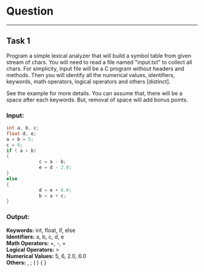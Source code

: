# Question

* * *

## Task 1

Program a simple lexical analyzer that will build a symbol table from given stream of chars. You will need to read a file named "input.txt" to collect all chars. For simplicity, input file will be a C program without headers and methods. Then you will identify all the numerical values, identifiers, keywords, math operators, logical operators and others [distinct].

See the example for more details. You can assume that, there will be a space after each keywords. But, removal of space will add bonus points.

### Input:

```java
int a, b, c;
float d, e;
a = b = 5;
c = 6;
if ( a > b)
{
            c = a - b;
            e = d - 2.0;
}
else
{
            d = e + 6.0;
            b = a + c;
}
```

### Output:

**Keywords:** int, float, if, else  
 **Identifiers:** a, b, c, d, e  
 **Math Operators:** +, -, =  
 **Logical Operators:** >  
 **Numerical Values:** 5, 6, 2.0, 6.0  
 **Others:** , ; ( ) { }  
